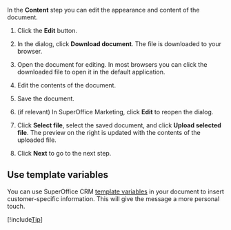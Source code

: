 <!-- markdownlint-disable-file MD041 -->
In the **Content** step you can edit the appearance and content of the document.

1. Click the **Edit** button.

2. In the dialog, click **Download document**. The file is downloaded to your browser.

3. Open the document for editing. In most browsers you can click the downloaded file to open it in the default application.

4. Edit the contents of the document.

5. Save the document.

6. (if relevant) In SuperOffice Marketing, click **Edit** to reopen the dialog.

7. Click **Select file**, select the saved document, and click **Upload selected file**. The preview on the right is updated with the contents of the uploaded file.

8. Click **Next** to go to the next step.

## Use template variables

You can use SuperOffice CRM [template variables][1] in your document to insert customer-specific information. This will give the message a more personal touch.

[!include[Tip](tip-mailing-save-draft.md)]

<!-- Referenced links -->
[1]: ../../../../learn/editor.md#variables

<!-- Referenced images -->
